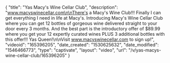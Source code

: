 {
    "title": "Yas Macy's Wine Cellar Club",
    "description": "www.macyswinecellar.com\n\nThere's a Macy's Wine Club!!!  Finally I can get everything I need in life at Macy's.  Introducing Macy's Wine Cellar Club where you can get 12 bottles of gorgeous wine delivered straight to your door every 3 months.  And the best part is the introductory offer of $89.99 where you get your 12 expertly curated wines PLUS 3 additional bottles with this offer!!!  Yas Queen!\n\nVisit www.macyswinecellar.com to sign up!",
    "videoid": "165396205",
    "date_created": "1530625632",
    "date_modified": "1546466773",
    "type": "captivate",
    "layout": "video",
    "url": "\/v\/yas-macys-wine-cellar-club\/165396205"
}